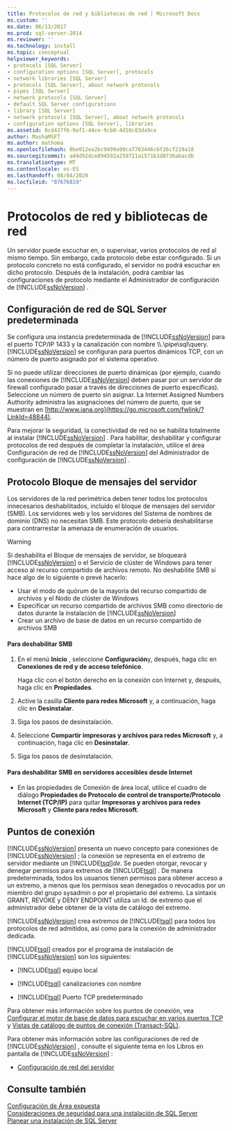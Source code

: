 ```yaml
---
title: Protocolos de red y bibliotecas de red | Microsoft Docs
ms.custom: ''
ms.date: 06/13/2017
ms.prod: sql-server-2014
ms.reviewer: ''
ms.technology: install
ms.topic: conceptual
helpviewer_keywords:
- protocols [SQL Server]
- configuration options [SQL Server], protocols
- network libraries [SQL Server]
- protocols [SQL Server], about network protocols
- pipes [SQL Server]
- network protocols [SQL Server]
- default SQL Server configurations
- library [SQL Server]
- network protocols [SQL Server], about network protocols
- configuration options [SQL Server], libraries
ms.assetid: 8cd437f6-9af1-44ce-9cb0-4d10c83da9ce
author: MashaMSFT
ms.author: mathoma
ms.openlocfilehash: 8be012ea2bc9499a99ca7763446c6f26cf219a18
ms.sourcegitcommit: ad4d92dce894592a259721a1571b1d8736abacdb
ms.translationtype: MT
ms.contentlocale: es-ES
ms.lasthandoff: 08/04/2020
ms.locfileid: "87676819"
---
```

# <a name="network-protocols-and-network-libraries"></a>Protocolos de red y bibliotecas de red
  Un servidor puede escuchar en, o supervisar, varios protocolos de red al mismo tiempo. Sin embargo, cada protocolo debe estar configurado. Si un protocolo concreto no está configurado, el servidor no podrá escuchar en dicho protocolo. Después de la instalación, podrá cambiar las configuraciones de protocolo mediante el Administrador de configuración de [!INCLUDE[ssNoVersion](../../includes/ssnoversion-md.md)] .  
  
## <a name="default-sql-server-network-configuration"></a>Configuración de red de SQL Server predeterminada  
 Se configura una instancia predeterminada de [!INCLUDE[ssNoVersion](../../includes/ssnoversion-md.md)] para el puerto TCP/IP 1433 y la canalización con nombre \\\\.\pipe\sql\query. [!INCLUDE[ssNoVersion](../../includes/ssnoversion-md.md)] se configuran para puertos dinámicos TCP, con un número de puerto asignado por el sistema operativo.  
  
 Si no puede utilizar direcciones de puerto dinámicas (por ejemplo, cuando las conexiones de [!INCLUDE[ssNoVersion](../../includes/ssnoversion-md.md)] deben pasar por un servidor de firewall configurado pasar a través de direcciones de puerto específicas). Seleccione un número de puerto sin asignar. La Internet Assigned Numbers Authority administra las asignaciones del número de puerto, que se muestran en [http://www.iana.org](https://go.microsoft.com/fwlink/?LinkId=48844).  
  
 Para mejorar la seguridad, la conectividad de red no se habilita totalmente al instalar [!INCLUDE[ssNoVersion](../../includes/ssnoversion-md.md)] . Para habilitar, deshabilitar y configurar protocolos de red después de completar la instalación, utilice el área Configuración de red de [!INCLUDE[ssNoVersion](../../includes/ssnoversion-md.md)] del Administrador de configuración de [!INCLUDE[ssNoVersion](../../includes/ssnoversion-md.md)] .  
  
## <a name="server-message-block-protocol"></a>Protocolo Bloque de mensajes del servidor  
 Los servidores de la red perimétrica deben tener todos los protocolos innecesarios deshabilitados, incluido el bloque de mensajes del servidor (SMB). Los servidores web y los servidores del Sistema de nombres de dominio (DNS) no necesitan SMB. Este protocolo debería deshabilitarse para contrarrestar la amenaza de enumeración de usuarios.  
  
> [!WARNING]
>  Si deshabilita el Bloque de mensajes de servidor, se bloqueará [!INCLUDE[ssNoVersion](../../includes/ssnoversion-md.md)] o el Servicio de clúster de Windows para tener acceso al recurso compartido de archivos remoto. No deshabilite SMB si hace algo de lo siguiente o prevé hacerlo:  
> 
>  -   Usar el modo de quórum de la mayoría del recurso compartido de archivos y el Nodo de clúster de Windows  
> -   Especificar un recurso compartido de archivos SMB como directorio de datos durante la instalación de [!INCLUDE[ssNoVersion](../../includes/ssnoversion-md.md)]  
> -   Crear un archivo de base de datos en un recurso compartido de archivos SMB  
  
#### <a name="to-disable-smb"></a>Para deshabilitar SMB  
  
1.  En el menú **Inicio** , seleccione **Configuración**y, después, haga clic en **Conexiones de red y de acceso telefónico**.  
  
     Haga clic con el botón derecho en la conexión con Internet y, después, haga clic en **Propiedades**.  
  
2.  Active la casilla **Cliente para redes Microsoft** y, a continuación, haga clic en **Desinstalar**.  
  
3.  Siga los pasos de desinstalación.  
  
4.  Seleccione **Compartir impresoras y archivos para redes Microsoft** y, a continuación, haga clic en **Desinstalar**.  
  
5.  Siga los pasos de desinstalación.  
  
#### <a name="to-disable-smb-on-servers-accessible-from-the-internet"></a>Para deshabilitar SMB en servidores accesibles desde Internet  
  
-   En las propiedades de Conexión de área local, utilice el cuadro de diálogo **Propiedades de Protocolo de control de transporte/Protocolo Internet (TCP/IP)** para quitar **Impresoras y archivos para redes Microsoft** y **Cliente para redes Microsoft**.  
  
## <a name="endpoints"></a>Puntos de conexión  
 [!INCLUDE[ssNoVersion](../../includes/ssnoversion-md.md)] presenta un nuevo concepto para conexiones de [!INCLUDE[ssNoVersion](../../includes/ssnoversion-md.md)] ; la conexión se representa en el extremo de servidor mediante un [!INCLUDE[tsql](../../includes/tsql-md.md)]*de*. Se pueden otorgar, revocar y denegar permisos para extremos de [!INCLUDE[tsql](../../includes/tsql-md.md)] . De manera predeterminada, todos los usuarios tienen permisos para obtener acceso a un extremo, a menos que los permisos sean denegados o revocados por un miembro del grupo sysadmin o por el propietario del extremo. La sintaxis GRANT, REVOKE y DENY ENDPOINT utiliza un Id. de extremo que el administrador debe obtener de la vista de catálogo del extremo.  
  
 [!INCLUDE[ssNoVersion](../../includes/ssnoversion-md.md)] crea extremos de [!INCLUDE[tsql](../../includes/tsql-md.md)] para todos los protocolos de red admitidos, así como para la conexión de administrador dedicada.  
  
 [!INCLUDE[tsql](../../includes/tsql-md.md)] creados por el programa de instalación de [!INCLUDE[ssNoVersion](../../includes/ssnoversion-md.md)] son los siguientes:  
  
-   [!INCLUDE[tsql](../../includes/tsql-md.md)] equipo local  
  
-   [!INCLUDE[tsql](../../includes/tsql-md.md)] canalizaciones con nombre  
  
-   [!INCLUDE[tsql](../../includes/tsql-md.md)] Puerto TCP predeterminado  
  
 Para obtener más información sobre los puntos de conexión, vea [Configurar el motor de base de datos para escuchar en varios puertos TCP](../../database-engine/configure-windows/configure-the-database-engine-to-listen-on-multiple-tcp-ports.md) y [Vistas de catálogo de puntos de conexión &#40;Transact-SQL&#41;](/sql/relational-databases/system-catalog-views/endpoints-catalog-views-transact-sql).  
  
 Para obtener más información sobre las configuraciones de red de [!INCLUDE[ssNoVersion](../../includes/ssnoversion-md.md)] , consulte el siguiente tema en los Libros en pantalla de [!INCLUDE[ssNoVersion](../../includes/ssnoversion-md.md)] :  
  
-   [Configuración de red del servidor](../../database-engine/configure-windows/server-network-configuration.md)  
  
## <a name="see-also"></a>Consulte también  
 [Configuración de Área expuesta](../../relational-databases/security/surface-area-configuration.md)   
 [Consideraciones de seguridad para una instalación de SQL Server](../../../2014/sql-server/install/security-considerations-for-a-sql-server-installation.md)   
 [Planear una instalación de SQL Server](../../../2014/sql-server/install/planning-a-sql-server-installation.md)  
  
  
